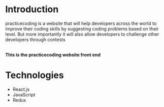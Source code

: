 # Introduction

<p>practicecoding is a website that will help developers across the world to improve their coding skills by suggesting coding problems based on their level. But more importantly it will also allow developers to challenge other developers through contests</p>
<br/><b>This is the practicecoding website front end</b>

# Technologies

+ React.js
+ JavaScript
+ Redux
